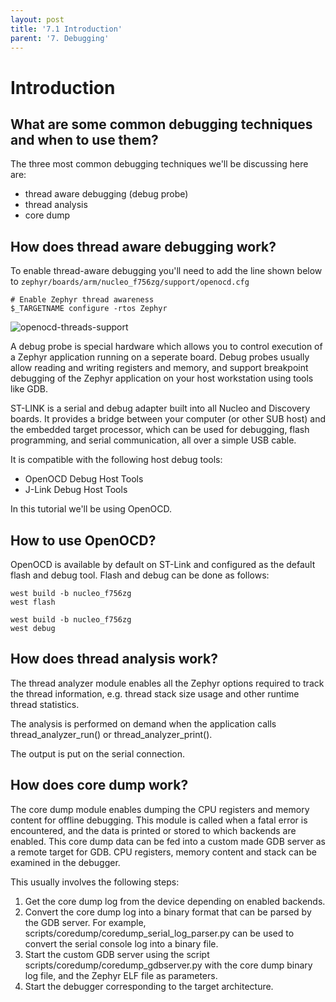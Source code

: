 ```yaml
---
layout: post
title: '7.1 Introduction'
parent: '7. Debugging'
---
```


# Introduction

## What are some common debugging techniques and when to use them?

The three most common debugging techniques we'll be discussing here are:
- thread aware debugging (debug probe)
- thread analysis
- core dump

## How does thread aware debugging work?

To enable thread-aware debugging you'll need to add the line shown below to `zephyr/boards/arm/nucleo_f756zg/support/openocd.cfg`

```
# Enable Zephyr thread awareness
$_TARGETNAME configure -rtos Zephyr
```

![openocd-threads-support](/images/debugging/openocd-threads-support.png)

A debug probe is special hardware which allows you to control execution of a Zephyr application running on a seperate board. Debug probes usually allow reading and writing registers and memory, and support breakpoint debugging of the Zephyr application on your host workstation using tools like GDB. 

ST-LINK is a serial and debug adapter built into all Nucleo and Discovery boards. It provides a bridge between your computer (or other SUB host) and the embedded target processor, which can be used for debugging, flash programming, and serial communication, all over a simple USB cable.

It is compatible with the following host debug tools:
- OpenOCD Debug Host Tools
- J-Link Debug Host Tools

In this tutorial we'll be using OpenOCD.

## How to use OpenOCD?

OpenOCD is available by default on ST-Link and configured as the default flash and debug tool. Flash and debug can be done as follows:
```
west build -b nucleo_f756zg
west flash
```
```
west build -b nucleo_f756zg
west debug
```

## How does thread analysis work?

The thread analyzer module enables all the Zephyr options required to track the thread information, e.g. thread stack size usage and other runtime thread statistics.

The analysis is performed on demand when the application calls thread_analyzer_run() or thread_analyzer_print().

The output is put on the serial connection.

## How does core dump work?

The core dump module enables dumping the CPU registers and memory content for offline debugging. This module is called when a fatal error is encountered, and the data is printed or stored to which backends are enabled. This core dump data can be fed into a custom made GDB server as a remote target for GDB. CPU registers, memory content and stack can be examined in the debugger.

This usually involves the following steps:
1) Get the core dump log from the device depending on enabled backends.
2) Convert the core dump log into a binary format that can be parsed by the GDB server. For example, scripts/coredump/coredump_serial_log_parser.py can be used to convert the serial console log into a binary file.
3) Start the custom GDB server using the script scripts/coredump/coredump_gdbserver.py with the core dump binary log file, and the Zephyr ELF file as parameters.
4) Start the debugger corresponding to the target architecture.
